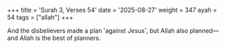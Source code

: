 +++
title = 'Surah 3, Verses 54'
date = '2025-08-27'
weight = 347
ayah = 54
tags = ["allah"]
+++

And the disbelievers made a plan ˹against Jesus˺, but Allah also planned—and Allah is the best of planners.
